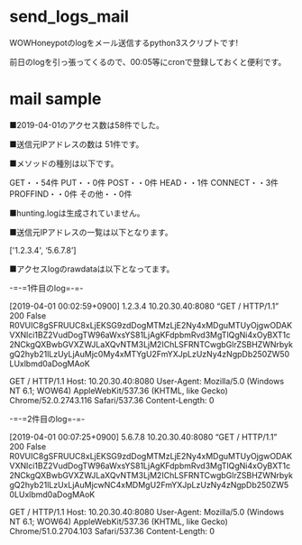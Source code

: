 # send_logs_mail
WOWHoneypotのlogをメール送信するpython3スクリプトです!

前日のlogを引っ張ってくるので、00:05等にcronで登録しておくと便利です。

# mail sample
■2019-04-01のアクセス数は58件でした。

■送信元IPアドレスの数は 51件です。

■メソッドの種別は以下です。

GET・・54件
PUT・・0件
POST・・0件
HEAD・・1件
CONNECT・・3件
PROFFIND・・0件
その他・・0件

■hunting.logは生成されていません。

■送信元IPアドレスの一覧は以下となります。

['1.2.3.4', ‘5.6.7.8’]

■アクセスlogのrawdataは以下となってます。

-=-=1件目のlog=-=-

[2019-04-01 00:02:59+0900] 1.2.3.4 10.20.30.40:8080 “GET / HTTP/1.1” 200 False R0VUIC8gSFRUUC8xLjEKSG9zdDogMTMzLjE2Ny4xMDguMTUyOjgwODAKVXNlci1BZ2VudDogTW96aWxsYS81LjAgKFdpbmRvd3MgTlQgNi4xOyBXT1c2NCkgQXBwbGVXZWJLaXQvNTM3LjM2IChLSFRNTCwgbGlrZSBHZWNrbykgQ2hyb21lLzUyLjAuMjc0My4xMTYgU2FmYXJpLzUzNy4zNgpDb250ZW50LUxlbmd0aDogMAoK

GET / HTTP/1.1 Host: 10.20.30.40:8080 User-Agent: Mozilla/5.0 (Windows NT 6.1; WOW64) AppleWebKit/537.36 (KHTML, like Gecko) Chrome/52.0.2743.116 Safari/537.36 Content-Length: 0

-=-=2件目のlog=-=-

[2019-04-01 00:07:25+0900] 5.6.7.8 10.20.30.40:8080 “GET / HTTP/1.1” 200 False R0VUIC8gSFRUUC8xLjEKSG9zdDogMTMzLjE2Ny4xMDguMTUyOjgwODAKVXNlci1BZ2VudDogTW96aWxsYS81LjAgKFdpbmRvd3MgTlQgNi4xOyBXT1c2NCkgQXBwbGVXZWJLaXQvNTM3LjM2IChLSFRNTCwgbGlrZSBHZWNrbykgQ2hyb21lLzUxLjAuMjcwNC4xMDMgU2FmYXJpLzUzNy4zNgpDb250ZW50LUxlbmd0aDogMAoK

GET / HTTP/1.1 Host: 10.20.30.40:8080 User-Agent: Mozilla/5.0 (Windows NT 6.1; WOW64) AppleWebKit/537.36 (KHTML, like Gecko) Chrome/51.0.2704.103 Safari/537.36 Content-Length: 0